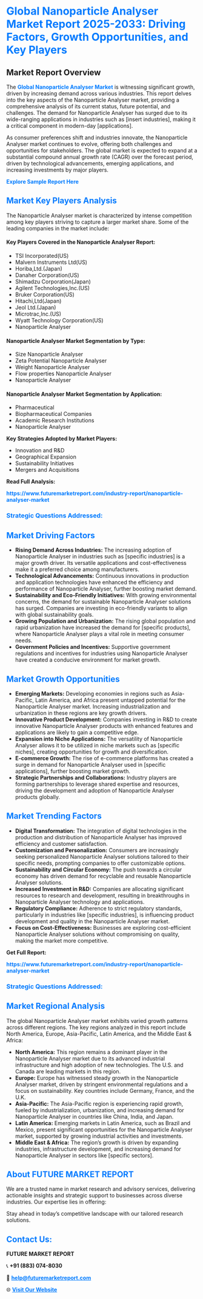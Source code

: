 <h1 style="color: #007BFF;">Global Nanoparticle Analyser Market Report 2025-2033: Driving Factors, Growth Opportunities, and Key Players</h1>

<section id="overview">
<h2>Market Report Overview</h2>
<p>The <a href="https://www.futuremarketreport.com/industry-report/nanoparticle-analyser-market" style="color: #007BFF; text-decoration: none;"><strong>Global Nanoparticle Analyser Market</strong></a> is witnessing significant growth, driven by increasing demand across various industries. This report delves into the key aspects of the Nanoparticle Analyser market, providing a comprehensive analysis of its current status, future potential, and challenges. The demand for Nanoparticle Analyser has surged due to its wide-ranging applications in industries such as [insert industries], making it a critical component in modern-day [applications].</p>
<p>As consumer preferences shift and industries innovate, the Nanoparticle Analyser market continues to evolve, offering both challenges and opportunities for stakeholders. The global market is expected to expand at a substantial compound annual growth rate (CAGR) over the forecast period, driven by technological advancements, emerging applications, and increasing investments by major players.</p>
</section>

<section id="overview">
<p><a href="https://www.futuremarketreport.com/request-sample/reportId=100991" style="color: #007BFF; text-decoration: none;"><strong>Explore Sample Report Here</strong></a></p>
</section>

<section id="key-players">
<h2 style="color: #007BFF;">Market Key Players Analysis</h2>
<p>The Nanoparticle Analyser market is characterized by intense competition among key players striving to capture a larger market share. Some of the leading companies in the market include:</p>
<h4>Key Players Covered in the Nanoparticle Analyser Report:</h4>
<ul><li>TSI Incorporated(US)</li><li>Malvern Instruments Ltd(US)</li><li>Horiba,Ltd.(Japan)</li><li>Danaher Corporation(US)</li><li>Shimadzu Corporation(Japan)</li><li>Agilent Technologies,Inc.(US)</li><li>Bruker Corporation(US)</li><li>Hitachi,Ltd(Japan)</li><li>Jeol Ltd.(Japan)</li><li>Microtrac,Inc.(US)</li><li>Wyatt Technology Corporation(US)</li><li>Nanoparticle Analyser</li></ul>
<h4>Nanoparticle Analyser Market Segmentation by Type:</h4>
<ul><li>Size Nanoparticle Analyser</li><li>Zeta Potential Nanoparticle Analyser</li><li>Weight Nanoparticle Analyser</li><li>Flow properties Nanoparticle Analyser</li><li>Nanoparticle Analyser</li></ul>

<h4>Nanoparticle Analyser Market Segmentation by Application:</h4>
<ul><li>Pharmaceutical</li><li>Biopharmaceutical Companies</li><li>Academic Research Institutions</li><li>Nanoparticle Analyser</li></ul>
<p><strong>Key Strategies Adopted by Market Players:</strong></p>
<ul>
<li>Innovation and R&D</li>
<li>Geographical Expansion</li>
<li>Sustainability Initiatives</li>
<li>Mergers and Acquisitions</li>
</ul>
</section>

<section>
<p><strong>Read Full Analysis: </strong></p><a href="https://www.futuremarketreport.com/industry-report/nanoparticle-analyser-market" style="color: #007BFF; text-decoration: none;"><strong>https://www.futuremarketreport.com/industry-report/nanoparticle-analyser-market</strong></a>
<h3 style="color: #007BFF;">Strategic Questions Addressed:</h3>
</section>

<section id="driving-factors">
<h2 style="color: #007BFF;">Market Driving Factors</h2>
<ul>
<li><strong>Rising Demand Across Industries:</strong> The increasing adoption of Nanoparticle Analyser in industries such as [specific industries] is a major growth driver. Its versatile applications and cost-effectiveness make it a preferred choice among manufacturers.</li>
<li><strong>Technological Advancements:</strong> Continuous innovations in production and application technologies have enhanced the efficiency and performance of Nanoparticle Analyser, further boosting market demand.</li>
<li><strong>Sustainability and Eco-Friendly Initiatives:</strong> With growing environmental concerns, the demand for sustainable Nanoparticle Analyser solutions has surged. Companies are investing in eco-friendly variants to align with global sustainability goals.</li>
<li><strong>Growing Population and Urbanization:</strong> The rising global population and rapid urbanization have increased the demand for [specific products], where Nanoparticle Analyser plays a vital role in meeting consumer needs.</li>
<li><strong>Government Policies and Incentives:</strong> Supportive government regulations and incentives for industries using Nanoparticle Analyser have created a conducive environment for market growth.</li>
</ul>
</section>

<section id="growth-opportunities">
<h2 style="color: #007BFF;">Market Growth Opportunities</h2>
<ul>
<li><strong>Emerging Markets:</strong> Developing economies in regions such as Asia-Pacific, Latin America, and Africa present untapped potential for the Nanoparticle Analyser market. Increasing industrialization and urbanization in these regions are key growth drivers.</li>
<li><strong>Innovative Product Development:</strong> Companies investing in R&D to create innovative Nanoparticle Analyser products with enhanced features and applications are likely to gain a competitive edge.</li>
<li><strong>Expansion into Niche Applications:</strong> The versatility of Nanoparticle Analyser allows it to be utilized in niche markets such as [specific niches], creating opportunities for growth and diversification.</li>
<li><strong>E-commerce Growth:</strong> The rise of e-commerce platforms has created a surge in demand for Nanoparticle Analyser used in [specific applications], further boosting market growth.</li>
<li><strong>Strategic Partnerships and Collaborations:</strong> Industry players are forming partnerships to leverage shared expertise and resources, driving the development and adoption of Nanoparticle Analyser products globally.</li>
</ul>
</section>

<section id="trending-factors">
<h2 style="color: #007BFF;">Market Trending Factors</h2>
<ul>
<li><strong>Digital Transformation:</strong> The integration of digital technologies in the production and distribution of Nanoparticle Analyser has improved efficiency and customer satisfaction.</li>
<li><strong>Customization and Personalization:</strong> Consumers are increasingly seeking personalized Nanoparticle Analyser solutions tailored to their specific needs, prompting companies to offer customizable options.</li>
<li><strong>Sustainability and Circular Economy:</strong> The push towards a circular economy has driven demand for recyclable and reusable Nanoparticle Analyser solutions.</li>
<li><strong>Increased Investment in R&D:</strong> Companies are allocating significant resources to research and development, resulting in breakthroughs in Nanoparticle Analyser technology and applications.</li>
<li><strong>Regulatory Compliance:</strong> Adherence to strict regulatory standards, particularly in industries like [specific industries], is influencing product development and quality in the Nanoparticle Analyser market.</li>
<li><strong>Focus on Cost-Effectiveness:</strong> Businesses are exploring cost-efficient Nanoparticle Analyser solutions without compromising on quality, making the market more competitive.</li>
</ul>
</section>

<section>
<p><strong>Get Full Report: </strong></p><a href="https://www.futuremarketreport.com/industry-report/nanoparticle-analyser-market" style="color: #007BFF; text-decoration: none;"><strong>https://www.futuremarketreport.com/industry-report/nanoparticle-analyser-market</strong></a>
<h3 style="color: #007BFF;">Strategic Questions Addressed:</h3>
</section>


<section id="regional-analysis">
<h2 style="color: #007BFF;">Market Regional Analysis</h2>
<p>The global Nanoparticle Analyser market exhibits varied growth patterns across different regions. The key regions analyzed in this report include North America, Europe, Asia-Pacific, Latin America, and the Middle East & Africa:</p>
<ul>
<li><strong>North America:</strong> This region remains a dominant player in the Nanoparticle Analyser market due to its advanced industrial infrastructure and high adoption of new technologies. The U.S. and Canada are leading markets in this region.</li>
<li><strong>Europe:</strong> Europe has witnessed steady growth in the Nanoparticle Analyser market, driven by stringent environmental regulations and a focus on sustainability. Key countries include Germany, France, and the U.K.</li>
<li><strong>Asia-Pacific:</strong> The Asia-Pacific region is experiencing rapid growth, fueled by industrialization, urbanization, and increasing demand for Nanoparticle Analyser in countries like China, India, and Japan.</li>
<li><strong>Latin America:</strong> Emerging markets in Latin America, such as Brazil and Mexico, present significant opportunities for the Nanoparticle Analyser market, supported by growing industrial activities and investments.</li>
<li><strong>Middle East & Africa:</strong> The region’s growth is driven by expanding industries, infrastructure development, and increasing demand for Nanoparticle Analyser in sectors like [specific sectors].</li>
</ul>
</section>

<footer>
<h2 style="color: #007BFF;">About FUTURE MARKET REPORT</h2>
<p>We are a trusted name in market research and advisory services, delivering actionable insights and strategic support to businesses across diverse industries. Our expertise lies in offering:</p>

<p>Stay ahead in today’s competitive landscape with our tailored research solutions.</p>

<h2 style="color: #007BFF;">Contact Us:</h2>
<p><strong>FUTURE MARKET REPORT</strong></p>
<p>📞 <strong>+91 (883) 074-8030</strong></p>
<p>📧 <strong><a href="mailto:help@futuremarketreport.com" style="color: #007BFF;">help@futuremarketreport.com</a></strong></p>
<p>🌐 <strong><a href="https://www.futuremarketreport.com/" style="color: #007BFF;">Visit Our Website</a></strong></p>
</footer>